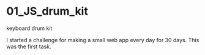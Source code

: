 # 01_JS_drum_kit
keyboard drum kit

I started a challenge for making a small web app every day for 30 days.
This was the first task.